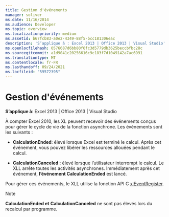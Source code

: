 ```yaml
---
title: Gestion d'événements
manager: soliver
ms.date: 11/16/2014
ms.audience: Developer
ms.topic: overview
ms.localizationpriority: medium
ms.assetid: b67fcb83-a0e2-4349-88f5-bcc181306eac
description: 'S’applique à : Excel 2013 | Office 2013 | Visual Studio'
ms.openlocfilehash: 0576687d6bb80f6fc3d5779db3625beccbfbc28c
ms.sourcegitcommit: a1d9041c20256616c9c183f7d1049142a7ac6991
ms.translationtype: MT
ms.contentlocale: fr-FR
ms.lasthandoff: 09/24/2021
ms.locfileid: "59572395"
---
```

# <a name="handling-events"></a>Gestion d'événements

 **S’applique à**: Excel 2013 | Office 2013 | Visual Studio 
  
À compter Excel 2010, les XL peuvent recevoir des événements conçus pour gérer le cycle de vie de la fonction asynchrone. Les événements sont les suivants :
  
- **CalculationEnded**: élevé lorsque Excel est terminé le calcul. Après cet événement, vous pouvez libérer les ressources allouées pendant le calcul.
    
- **CalculationCanceled :** élevé lorsque l’utilisateur interrompt le calcul. Le XLL arrête toutes les activités asynchrones. Immédiatement après cet événement, **l’événement CalculationEnded** est lancé. 
    
Pour gérer ces événements, le XLL utilise la fonction API C [xlEventRegister](xleventregister.md). 
  
> [!NOTE]
> **CalculationEnded et** **CalculationCanceled** ne sont pas élevés lors du recalcul par programme. 
  

